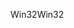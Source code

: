 <span data-ttu-id="79b92-101">Win32</span><span class="sxs-lookup"><span data-stu-id="79b92-101">Win32</span></span>